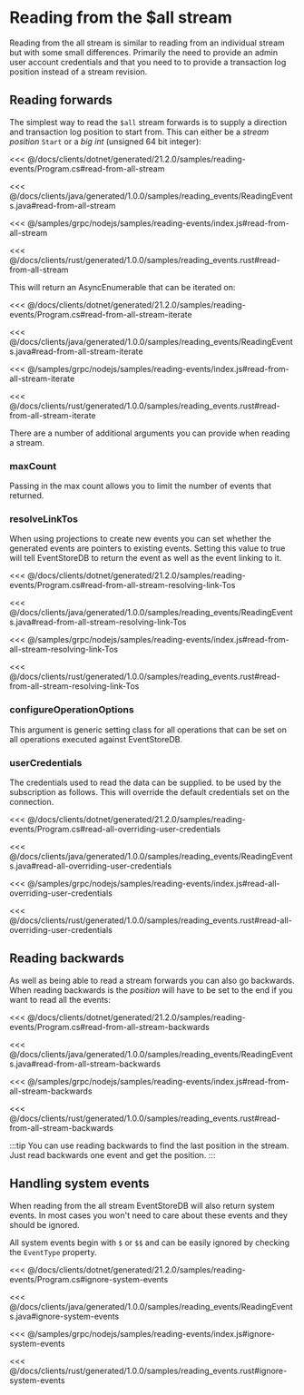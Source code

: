 # Reading from the $all stream

Reading from the all stream is similar to reading from an individual stream but with some small differences. Primarily the need to provide an admin user account credentials and that you need to to provide a transaction log position instead of a stream revision.


## Reading forwards

The simplest way to read the `$all` stream forwards is to supply a direction and transaction log position to start from. This can either be a *stream position* `Start` or a *big int* (unsigned 64 bit integer):

<xode-group>
<xode-block title="C#">

<<< @/docs/clients/dotnet/generated/21.2.0/samples/reading-events/Program.cs#read-from-all-stream
</xode-block>
<xode-block title="Java">

<<< @/docs/clients/java/generated/1.0.0/samples/reading_events/ReadingEvents.java#read-from-all-stream
</xode-block>
<xode-block title="NodeJS">

<<< @/samples/grpc/nodejs/samples/reading-events/index.js#read-from-all-stream
</xode-block>
<xode-block title="Rust">

<<< @/docs/clients/rust/generated/1.0.0/samples/reading_events.rust#read-from-all-stream
</xode-block>
</xode-group>

This will return an AsyncEnumerable that can be iterated on:

<xode-group>
<xode-block title="C#">

<<< @/docs/clients/dotnet/generated/21.2.0/samples/reading-events/Program.cs#read-from-all-stream-iterate
</xode-block>
<xode-block title="Java">

<<< @/docs/clients/java/generated/1.0.0/samples/reading_events/ReadingEvents.java#read-from-all-stream-iterate
</xode-block>
<xode-block title="NodeJS">

<<< @/samples/grpc/nodejs/samples/reading-events/index.js#read-from-all-stream-iterate
</xode-block>
<xode-block title="Rust">

<<< @/docs/clients/rust/generated/1.0.0/samples/reading_events.rust#read-from-all-stream-iterate
</xode-block>
</xode-group>

There are a number of additional arguments you can provide when reading a stream.

### maxCount

Passing in the max count allows you to limit the number of events that returned. 

### resolveLinkTos

When using projections to create new events you can set whether the generated events are pointers to existing events. Setting this value to true will tell EventStoreDB to return the event as well as the event linking to it.

<xode-group>
<xode-block title="C#">

<<< @/docs/clients/dotnet/generated/21.2.0/samples/reading-events/Program.cs#read-from-all-stream-resolving-link-Tos

</xode-block>
<xode-block title="Java">

<<< @/docs/clients/java/generated/1.0.0/samples/reading_events/ReadingEvents.java#read-from-all-stream-resolving-link-Tos
</xode-block>
<xode-block title="NodeJS">

<<< @/samples/grpc/nodejs/samples/reading-events/index.js#read-from-all-stream-resolving-link-Tos
</xode-block>
<xode-block title="Rust">

<<< @/docs/clients/rust/generated/1.0.0/samples/reading_events.rust#read-from-all-stream-resolving-link-Tos
</xode-block>
</xode-group>

### configureOperationOptions

This argument is generic setting class for all operations that can be set on all operations executed against EventStoreDB.

### userCredentials
The credentials used to read the data can be supplied. to be used by the subscription as follows. This will override the default credentials set on the connection.

<xode-group>
<xode-block title="C#">

<<< @/docs/clients/dotnet/generated/21.2.0/samples/reading-events/Program.cs#read-all-overriding-user-credentials
</xode-block>
<xode-block title="Java">

<<< @/docs/clients/java/generated/1.0.0/samples/reading_events/ReadingEvents.java#read-all-overriding-user-credentials
</xode-block>
<xode-block title="NodeJS">

<<< @/samples/grpc/nodejs/samples/reading-events/index.js#read-all-overriding-user-credentials
</xode-block>
<xode-block title="Rust">

<<< @/docs/clients/rust/generated/1.0.0/samples/reading_events.rust#read-all-overriding-user-credentials
</xode-block>
</xode-group>
 
## Reading backwards

As well as being able to read a stream forwards you can also go backwards. When reading backwards is the *position* will have to be set to the end if you want to read all the events:

<xode-group>
<xode-block title="C#">

<<< @/docs/clients/dotnet/generated/21.2.0/samples/reading-events/Program.cs#read-from-all-stream-backwards 
</xode-block>
<xode-block title="Java">

<<< @/docs/clients/java/generated/1.0.0/samples/reading_events/ReadingEvents.java#read-from-all-stream-backwards 
</xode-block>
<xode-block title="NodeJS">

<<< @/samples/grpc/nodejs/samples/reading-events/index.js#read-from-all-stream-backwards 
</xode-block>
<xode-block title="Rust">

<<< @/docs/clients/rust/generated/1.0.0/samples/reading_events.rust#read-from-all-stream-backwards
</xode-block>
</xode-group>

:::tip
You can use reading backwards to find the last position in the stream. Just read backwards one event and get the position.
:::

## Handling system events

When reading from the all stream EventStoreDB will also return system events. In most cases you won't need to care about these events and they should be ignored.

All system events begin with `$` or `$$` and can be easily ignored by checking the `EventType` property.

<xode-group>
<xode-block title="C#">

<<< @/docs/clients/dotnet/generated/21.2.0/samples/reading-events/Program.cs#ignore-system-events
</xode-block>
<xode-block title="Java">

<<< @/docs/clients/java/generated/1.0.0/samples/reading_events/ReadingEvents.java#ignore-system-events
</xode-block>
<xode-block title="NodeJS">

<<< @/samples/grpc/nodejs/samples/reading-events/index.js#ignore-system-events 
</xode-block>
<xode-block title="Rust">

<<< @/docs/clients/rust/generated/1.0.0/samples/reading_events.rust#ignore-system-events
</xode-block>
</xode-group>
